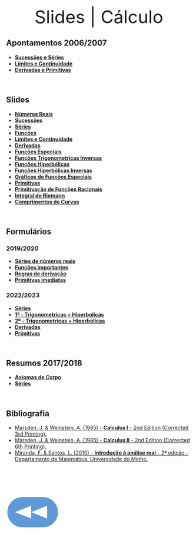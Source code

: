 <p align="center">
<font size="24">Slides | </font><font size="18">Cálculo</font>
</p>

## Apontamentos 2006/2007
* [**Sucessões e Séries**](Apontamentos-Sucessoes-e-Series-2006-07.pdf)
* [**Limites e Continuidade**](Apontamentos-Limites-e-Continuidade-2006-07.pdf)
* [**Derivadas e Primitivas**](Apontamentos-Derivadas-e-Primitivas-2006-07.pdf)

<br>

## Slides
* [**Números Reais**](NumerosReais.pdf)
* [**Sucessões**](Sucessoes.pdf)
* [**Séries**](Series.pdf)
* [**Funções**](Funcoes.pdf)
* [**Limites e Continuidade**](Limite_Continuidade.pdf)
* [**Derivadas**](Derivadas.pdf)
* [**Funções Especiais**](Func%CC%A7oesEspeciais.pdf)
* [**Funções Trigonometricas Inversas**](TrigonometricasInversas.pdf)
* [**Funções Hiperbólicas**](FuncoesHiperbolicas.pdf)
* [**Funções Hiperbólicas Inversas**](HiperbolicasInversas.pdf)
* [**Gráficos de Funções Especiais**](GraficosFuncoesEspeciais.pdf)
* [**Primitivas**](Primitivas.pdf)
* [**Primitivação de Funções Racionais**](PrimitivacaoFuncoesRacionais.pdf)
* [**Integral de Riemann**](IntegralRiemann.pdf)
* [**Comprimentos de Curvas**](Comprimentos_de_curvas.pdf)

<br>

## Formulários
### 2019/2020
* [**Séries de números reais**](Formul%C3%A1rio%201.pdf)
* [**Funções importantes**](Formul%C3%A1rio%202.pdf)
* [**Regras de derivação**](Formul%C3%A1rio%203.pdf)
* [**Primitivas imediatas**](Formul%C3%A1rio%204.pdf)
### 2022/2023
* [**Séries**](Formulario_Series_2223.pdf)
* [**1º - Trigonometricas + Hiperbolicas**](Formulario_Trigonometricas_Hiperbolicas_2223.pdf)
* [**2º - Trigonometricas + Hiperbolicas**](Segundo_Formulario_Trigonometricas_Hiperbolicas_2223.pdf)
* [**Derivadas**](Formulario_Derivadas_2223.pdf)
* [**Primitivas**](Formulario_Primitivas_2223.pdf)

<br>

## Resumos 2017/2018
* [**Axiomas de Corpo**](Resumo_corpo-2017-18.pdf)
* [**Séries**](Resumo_series-2017-18.pdf)

<br>

## Bibliografia
* [Marsden, J.  &  Weinstein, A. (1985) - **Calculus I** - 2nd Edition (Corrected 3rd Printing).](qt78g124h2.pdf)
* [Marsden, J.  &  Weinstein, A. (1985) - **Calculus II** - 2nd Edition (Corrected 6th Printing).](qt5jh3x2h2.pdf)
* [Miranda, F.  &  Santos, L. (2010) - **Introdução à análise real** - 2ª edição - Departamento de Matemática, Universidade do Minho.](IntAnaliseReal.pdf)

<br><br>

[![retroceder](https://raw.githubusercontent.com/David81820/Recursos-LCC/main/Rewind.png)](https://david81820.github.io/Recursos-LCC/1ano/1sem/Cal)